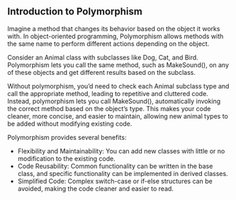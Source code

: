 ## Introduction to Polymorphism

Imagine a method that changes its behavior based on the object it works with. In object-oriented programming, Polymorphism allows methods with the same name to perform different actions depending on the object.

Consider an Animal class with subclasses like Dog, Cat, and Bird. Polymorphism lets you call the same method, such as MakeSound(), on any of these objects and get different results based on the subclass.

Without polymorphism, you’d need to check each Animal subclass type and call the appropriate method, leading to repetitive and cluttered code. Instead, polymorphism lets you call MakeSound(), automatically invoking the correct method based on the object’s type. This makes your code cleaner, more concise, and easier to maintain, allowing new animal types to be added without modifying existing code.

Polymorphism provides several benefits:

- Flexibility and Maintainability: You can add new classes with little or no modification to the existing code.
- Code Reusability: Common functionality can be written in the base class, and specific functionality can be implemented in derived classes.
- Simplified Code: Complex switch-case or if-else structures can be avoided, making the code cleaner and easier to read.

